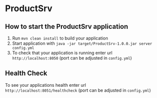 # ProductSrv

How to start the ProductSrv application
---

1. Run `mvn clean install` to build your application
2. Start application with `java -jar target/ProductSrv-1.0.0.jar server config.yml`
3. To check that your application is running enter url `http://localhost:8050` (port can be adjusted in `config.yml`)

Health Check
---

To see your applications health enter url `http://localhost:8051/healthcheck` (port can be adjusted in `config.yml`)
